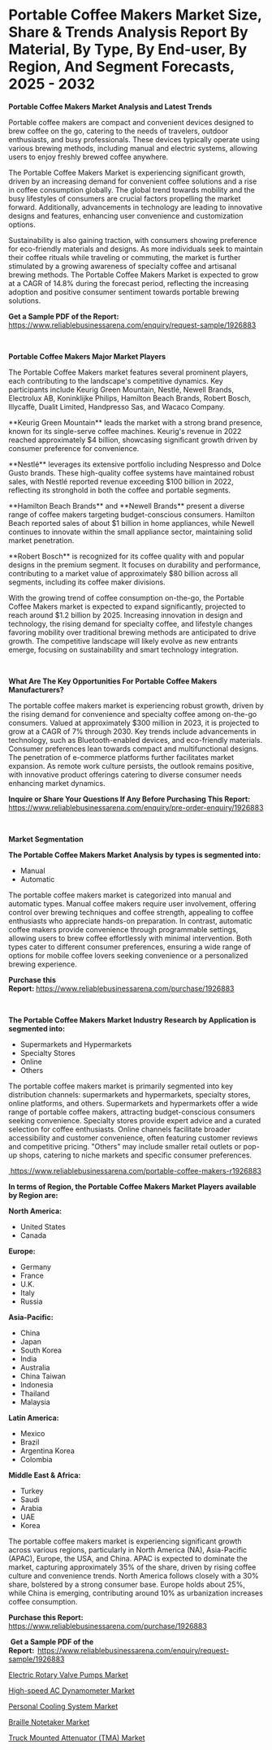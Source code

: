 <p><h1>Portable Coffee Makers Market Size, Share & Trends Analysis Report By Material, By Type, By End-user, By Region, And Segment Forecasts, 2025 - 2032</h1></p><p><strong>Portable Coffee Makers Market Analysis and Latest Trends</strong></p>
<p><p>Portable coffee makers are compact and convenient devices designed to brew coffee on the go, catering to the needs of travelers, outdoor enthusiasts, and busy professionals. These devices typically operate using various brewing methods, including manual and electric systems, allowing users to enjoy freshly brewed coffee anywhere.</p><p>The Portable Coffee Makers Market is experiencing significant growth, driven by an increasing demand for convenient coffee solutions and a rise in coffee consumption globally. The global trend towards mobility and the busy lifestyles of consumers are crucial factors propelling the market forward. Additionally, advancements in technology are leading to innovative designs and features, enhancing user convenience and customization options.</p><p>Sustainability is also gaining traction, with consumers showing preference for eco-friendly materials and designs. As more individuals seek to maintain their coffee rituals while traveling or commuting, the market is further stimulated by a growing awareness of specialty coffee and artisanal brewing methods. The Portable Coffee Makers Market is expected to grow at a CAGR of 14.8% during the forecast period, reflecting the increasing adoption and positive consumer sentiment towards portable brewing solutions.</p></p>
<p><strong>Get a Sample PDF of the Report:&nbsp;</strong> <a href="https://www.reliablebusinessarena.com/enquiry/request-sample/1926883?utm_campaign=2563&utm_medium=2&utm_source=Github&utm_content=ia&utm_term=04042025&utm_id=portable-coffee-makers">https://www.reliablebusinessarena.com/enquiry/request-sample/1926883</a></p>
<p>&nbsp;</p>
<p><strong>Portable Coffee Makers Major Market Players</strong></p>
<p><p>The Portable Coffee Makers market features several prominent players, each contributing to the landscape's competitive dynamics. Key participants include Keurig Green Mountain, Nestlé, Newell Brands, Electrolux AB, Koninklijke Philips, Hamilton Beach Brands, Robert Bosch, Illycaffè, Dualit Limited, Handpresso Sas, and Wacaco Company.</p><p>**Keurig Green Mountain** leads the market with a strong brand presence, known for its single-serve coffee machines. Keurig's revenue in 2022 reached approximately $4 billion, showcasing significant growth driven by consumer preference for convenience.</p><p>**Nestlé** leverages its extensive portfolio including Nespresso and Dolce Gusto brands. These high-quality coffee systems have maintained robust sales, with Nestlé reported revenue exceeding $100 billion in 2022, reflecting its stronghold in both the coffee and portable segments. </p><p>**Hamilton Beach Brands** and **Newell Brands** present a diverse range of coffee makers targeting budget-conscious consumers. Hamilton Beach reported sales of about $1 billion in home appliances, while Newell continues to innovate within the small appliance sector, maintaining solid market penetration.</p><p>**Robert Bosch** is recognized for its coffee quality with and popular designs in the premium segment. It focuses on durability and performance, contributing to a market value of approximately $80 billion across all segments, including its coffee maker divisions.</p><p>With the growing trend of coffee consumption on-the-go, the Portable Coffee Makers market is expected to expand significantly, projected to reach around $1.2 billion by 2025. Increasing innovation in design and technology, the rising demand for specialty coffee, and lifestyle changes favoring mobility over traditional brewing methods are anticipated to drive growth. The competitive landscape will likely evolve as new entrants emerge, focusing on sustainability and smart technology integration.</p></p>
<p>&nbsp;</p>
<p><strong>What Are The Key Opportunities For Portable Coffee Makers Manufacturers?</strong></p>
<p><p>The portable coffee makers market is experiencing robust growth, driven by the rising demand for convenience and specialty coffee among on-the-go consumers. Valued at approximately $300 million in 2023, it is projected to grow at a CAGR of 7% through 2030. Key trends include advancements in technology, such as Bluetooth-enabled devices, and eco-friendly materials. Consumer preferences lean towards compact and multifunctional designs. The penetration of e-commerce platforms further facilitates market expansion. As remote work culture persists, the outlook remains positive, with innovative product offerings catering to diverse consumer needs enhancing market dynamics.</p></p>
<p><strong>Inquire or Share Your Questions If Any Before Purchasing This Report:</strong> <a href="https://www.reliablebusinessarena.com/enquiry/pre-order-enquiry/1926883?utm_campaign=2563&utm_medium=2&utm_source=Github&utm_content=ia&utm_term=04042025&utm_id=portable-coffee-makers">https://www.reliablebusinessarena.com/enquiry/pre-order-enquiry/1926883</a></p>
<p>&nbsp;</p>
<p><strong>Market Segmentation</strong></p>
<p><strong>The Portable Coffee Makers Market Analysis by types is segmented into:</strong></p>
<p><ul><li>Manual</li><li>Automatic</li></ul></p>
<p><p>The portable coffee makers market is categorized into manual and automatic types. Manual coffee makers require user involvement, offering control over brewing techniques and coffee strength, appealing to coffee enthusiasts who appreciate hands-on preparation. In contrast, automatic coffee makers provide convenience through programmable settings, allowing users to brew coffee effortlessly with minimal intervention. Both types cater to different consumer preferences, ensuring a wide range of options for mobile coffee lovers seeking convenience or a personalized brewing experience.</p></p>
<p><strong>Purchase this Report:&nbsp;</strong><a href="https://www.reliablebusinessarena.com/purchase/1926883?utm_campaign=2563&utm_medium=2&utm_source=Github&utm_content=ia&utm_term=04042025&utm_id=portable-coffee-makers">https://www.reliablebusinessarena.com/purchase/1926883</a></p>
<p>&nbsp;</p>
<p><strong>The Portable Coffee Makers Market Industry Research by Application is segmented into:</strong></p>
<p><ul><li>Supermarkets and Hypermarkets</li><li>Specialty Stores</li><li>Online</li><li>Others</li></ul></p>
<p><p>The portable coffee makers market is primarily segmented into key distribution channels: supermarkets and hypermarkets, specialty stores, online platforms, and others. Supermarkets and hypermarkets offer a wide range of portable coffee makers, attracting budget-conscious consumers seeking convenience. Specialty stores provide expert advice and a curated selection for coffee enthusiasts. Online channels facilitate broader accessibility and customer convenience, often featuring customer reviews and competitive pricing. "Others" may include smaller retail outlets or pop-up shops, catering to niche markets and specific consumer preferences.</p></p>
<p><a href="https://www.reliablebusinessarena.com/portable-coffee-makers-r1926883?utm_campaign=2563&utm_medium=2&utm_source=Github&utm_content=ia&utm_term=04042025&utm_id=portable-coffee-makers">&nbsp;https://www.reliablebusinessarena.com/portable-coffee-makers-r1926883</a></p>
<p><strong>In terms of Region, the Portable Coffee Makers Market Players available by Region are:</strong></p>
<p>
    <p> <strong> North America: </strong>
        <ul>
            <li>United States</li>
            <li>Canada</li>
        </ul>
        </p> 
    <p> <strong> Europe: </strong>
        <ul>
            <li>Germany</li>
            <li>France</li>
            <li>U.K.</li>
            <li>Italy</li>
            <li>Russia</li>
        </ul>
        </p> 
    <p> <strong> Asia-Pacific: </strong>
        <ul>
            <li>China</li>
            <li>Japan</li>
            <li>South Korea</li>
            <li>India</li>
            <li>Australia</li>
            <li>China Taiwan</li>
            <li>Indonesia</li>
            <li>Thailand</li>
            <li>Malaysia</li>
        </ul>
        </p> 
    <p> <strong> Latin America: </strong>
        <ul>
            <li>Mexico</li>
            <li>Brazil</li>
            <li>Argentina Korea</li>
            <li>Colombia</li>
        </ul>
        </p> 
    <p> <strong> Middle East & Africa: </strong>
        <ul>
            <li>Turkey</li>
            <li>Saudi</li>
            <li>Arabia</li>
            <li>UAE</li>
            <li>Korea</li>
        </ul>
    </p>
    </p>
<p><p>The portable coffee makers market is experiencing significant growth across various regions, particularly in North America (NA), Asia-Pacific (APAC), Europe, the USA, and China. APAC is expected to dominate the market, capturing approximately 35% of the share, driven by rising coffee culture and convenience trends. North America follows closely with a 30% share, bolstered by a strong consumer base. Europe holds about 25%, while China is emerging, contributing around 10% as urbanization increases coffee consumption.</p></p>
<p><strong>Purchase this Report: </strong><a href="https://www.reliablebusinessarena.com/purchase/1926883?utm_campaign=2563&utm_medium=2&utm_source=Github&utm_content=ia&utm_term=04042025&utm_id=portable-coffee-makers">https://www.reliablebusinessarena.com/purchase/1926883</a></p>
<p>&nbsp;<strong>Get a Sample PDF of the Report:&nbsp;&nbsp;</strong><a href="https://www.reliablebusinessarena.com/enquiry/request-sample/1926883?utm_campaign=2563&utm_medium=2&utm_source=Github&utm_content=ia&utm_term=04042025&utm_id=portable-coffee-makers">https://www.reliablebusinessarena.com/enquiry/request-sample/1926883</a></p>
<p><strong></strong></p>
<p><p><a href="https://www.linkedin.com/pulse/growth-global-electric-rotary-valve-pumps-market-ananticipated67-5dvwf?utm_campaign=2563&utm_medium=2&utm_source=Github&utm_content=ia&utm_term=04042025&utm_id=portable-coffee-makers">Electric Rotary Valve Pumps Market</a></p><p><a href="https://www.linkedin.com/pulse/high-speed-ac-dynamometer-market-evolution-future-outlook-inrmf?utm_campaign=2563&utm_medium=2&utm_source=Github&utm_content=ia&utm_term=04042025&utm_id=portable-coffee-makers">High-speed AC Dynamometer Market</a></p><p><a href="https://github.com/GenaGaines34/Market-Research-Report-List-2/blob/main/personal-cooling-system-market.md?utm_campaign=2563&utm_medium=2&utm_source=Github&utm_content=ia&utm_term=04042025&utm_id=portable-coffee-makers">Personal Cooling System Market</a></p><p><a href="https://github.com/edacruz6/Market-Research-Report-List-1/blob/main/braille-notetaker-market.md?utm_campaign=2563&utm_medium=2&utm_source=Github&utm_content=ia&utm_term=04042025&utm_id=portable-coffee-makers">Braille Notetaker Market</a></p><p><a href="https://www.linkedin.com/pulse/truck-mounted-attenuator-tma-market-outlook-forecast-from-2025-uftcf?utm_campaign=2563&utm_medium=2&utm_source=Github&utm_content=ia&utm_term=04042025&utm_id=portable-coffee-makers">Truck Mounted Attenuator (TMA) Market</a></p></p>